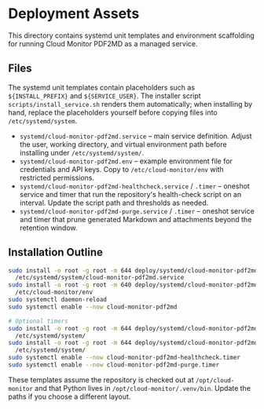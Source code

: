 # Deployment Assets

This directory contains systemd unit templates and environment scaffolding for
running Cloud Monitor PDF2MD as a managed service.

## Files

The systemd unit templates contain placeholders such as `${INSTALL_PREFIX}` and `${SERVICE_USER}`. The installer script `scripts/install_service.sh` renders them automatically; when installing by hand, replace the placeholders yourself before copying files into `/etc/systemd/system`.

- `systemd/cloud-monitor-pdf2md.service` – main service definition. Adjust the
  user, working directory, and virtual environment path before installing under
  `/etc/systemd/system/`.
- `systemd/cloud-monitor-pdf2md.env` – example environment file for credentials
  and API keys. Copy to `/etc/cloud-monitor/env` with restricted permissions.
- `systemd/cloud-monitor-pdf2md-healthcheck.service` / `.timer` – oneshot
  service and timer that run the repository's health-check script on an
  interval. Update the script path and thresholds as needed.
- `systemd/cloud-monitor-pdf2md-purge.service` / `.timer` – oneshot service and
  timer that prune generated Markdown and attachments beyond the retention
  window.

## Installation Outline

```bash
sudo install -o root -g root -m 644 deploy/systemd/cloud-monitor-pdf2md.service \
  /etc/systemd/system/cloud-monitor-pdf2md.service
sudo install -o root -g root -m 640 deploy/systemd/cloud-monitor-pdf2md.env \
  /etc/cloud-monitor/env
sudo systemctl daemon-reload
sudo systemctl enable --now cloud-monitor-pdf2md

# Optional timers
sudo install -o root -g root -m 644 deploy/systemd/cloud-monitor-pdf2md-healthcheck.* \
  /etc/systemd/system/
sudo install -o root -g root -m 644 deploy/systemd/cloud-monitor-pdf2md-purge.* \
  /etc/systemd/system/
sudo systemctl enable --now cloud-monitor-pdf2md-healthcheck.timer
sudo systemctl enable --now cloud-monitor-pdf2md-purge.timer
```

These templates assume the repository is checked out at `/opt/cloud-monitor`
and that Python lives in `/opt/cloud-monitor/.venv/bin`. Update the paths if you
choose a different layout.
